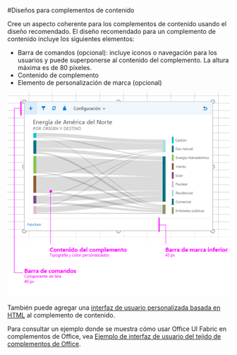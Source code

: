 #<a name="layout-for-content-add-ins"></a>Diseños para complementos de contenido

Cree un aspecto coherente para los complementos de contenido usando el diseño recomendado. El diseño recomendado para un complemento de contenido incluye los siguientes elementos: 

- Barra de comandos (opcional): incluye iconos o navegación para los usuarios y puede superponerse al contenido del complemento. La altura máxima es de 80 píxeles.
- Contenido de complemento
- Elemento de personalización de marca (opcional)

![Diseño de un complemento de contenido, contenido y una barra de comandos](../../../images/layouts_content_v0.02.png)

También puede agregar una [interfaz de usuario personalizada basada en HTML](ui-elements.md#custom-HTML-based-UI) al complemento de contenido.

Para consultar un ejemplo donde se muestra cómo usar Office UI Fabric en complementos de Office, vea [Ejemplo de interfaz de usuario del tejido de complementos de Office](https://github.com/OfficeDev/Office-Add-in-Fabric-UI-Sample).

<!-- Add sample template for content add-in and individual building blocks - Command Bar, Input, layout components. -->
